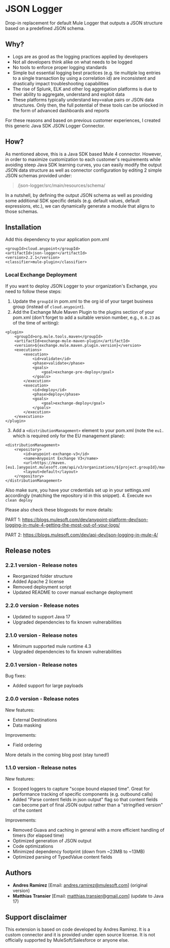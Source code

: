 # JSON Logger

Drop-in replacement for default Mule Logger that outputs a JSON structure based on a predefined JSON schema.

## Why?

- Logs are as good as the logging practices applied by developers
- Not all developers think alike on what needs to be logged
- No tools to enforce proper logging standards
- Simple but essential logging best practices (e.g. tie multiple log entries to a single transaction by using a correlation id) are inconsistent and drastically impact troubleshooting capabilities
- The rise of Splunk, ELK and other log aggregation platforms is due to their ability to aggregate, understand and exploit data
- These platforms typically understand key=value pairs or JSON data structures. Only then, the full potential of these tools can be unlocked in the form of advanced dashboards and reports

For these reasons and based on previous customer experiences, I created this generic Java SDK JSON Logger Connector.

## How?

As mentioned above, this is a Java SDK based Mule 4 connector. However, in order to maximize customization to each customer's requirements while avoiding steep Java SDK learning curves, you can easily modify the output JSON data structure as well as connector configuration by editing 2 simple JSON schemas provided under:
>/json-logger/src/main/resources/schema/

In a nutshell, by defining the output JSON schema as well as providing some additional SDK specific details (e.g. default values, default expressions, etc.), we can dynamically generate a module that aligns to those schemas.

## Installation

Add this dependency to your application pom.xml

```
<groupId>cloud.anypoint</groupId>
<artifactId>json-logger</artifactId>
<version>2.2.1</version>
<classifier>mule-plugin</classifier>
```

### Local Exchange Deployment

If you want to deploy JSON Logger to your organization's Exchange, you need to follow these steps:
1. Update the `groupId` in pom.xml to the org id of your target business group (instead of `cloud.anypoint`).
2. Add the Exchange Mule Maven Plugin to the plugins section of your pom.xml (don't forget to add a suitable version number, e.g., `0.0.23` as of the time of writing):
```
<plugin>
    <groupId>org.mule.tools.maven</groupId>
    <artifactId>exchange-mule-maven-plugin</artifactId>
    <version>${exchange.mule.maven.plugin.version}</version>
    <executions>
        <execution>
            <id>validate</id>
            <phase>validate</phase>
            <goals>
                <goal>exchange-pre-deploy</goal>
            </goals>
        </execution>
        <execution>
            <id>deploy</id>
            <phase>deploy</phase>
            <goals>
                <goal>exchange-deploy</goal>
            </goals>
        </execution>
    </executions>
</plugin>
```
3. Add a `<distributionManagement>` element to your pom.xml (note the `eu1.` which is required only for the EU management plane):
```
<distributionManagement>
    <repository>
        <id>anypoint-exchange-v3</id>
        <name>Anypoint Exchange V3</name>
        <url>https://maven.[eu1.]anypoint.mulesoft.com/api/v3/organizations/${project.groupId}/maven</url>
        <layout>default</layout>
    </repository>
</distributionManagement>
```
Also make sure, you have your credentials set up in your settings.xml accordingly (matching the repository id in this snippet).
4. Execute `mvn clean deploy`

Please also check these blogposts for more details:

PART 1: https://blogs.mulesoft.com/dev/anypoint-platform-dev/json-logging-in-mule-4-getting-the-most-out-of-your-logs/

PART 2: https://blogs.mulesoft.com/dev/api-dev/json-logging-in-mule-4/

##  Release notes

### 2.2.1 version - Release notes

* Reorganized folder structure
* Added Apache 2 license
* Removed deployment script
* Updated README to cover manual exchange deployment

### 2.2.0 version - Release notes

* Updated to support Java 17
* Upgraded dependencies to fix known vulnerabilities

### 2.1.0 version - Release notes

* Minimum supported mule runtime 4.3
* Upgraded dependencies to fix known vulnerabilities

### 2.0.1 version - Release notes

Bug fixes:
* Added support for large payloads

### 2.0.0 version - Release notes

New features:
* External Destinations
* Data masking

Improvements:
* Field ordering

More details in the coming blog post (stay tuned!)

### 1.1.0 version - Release notes

New features:
* Scoped loggers to capture "scope bound elapsed time". Great for performance tracking of specific components (e.g. outbound calls)
* Added "Parse content fields in json output" flag so that content fields can become part of final JSON output rather than a "stringified version" of the content

Improvements:
* Removed Guava and caching in general with a more efficient handling of timers (for elapsed time)
* Optimized generation of JSON output
* Code optimizations
* Minimized dependency footprint (down from ~23MB to ~13MB)
* Optimized parsing of TypedValue content fields

## Authors

* **Andres Ramirez** [Email: andres.ramirez@mulesoft.com] (original version)
* **Matthias Transier** [Email: matthias.transier@gmail.com] (update to Java 17)

## Support disclaimer

This extension is based on code developed by Andres Ramirez. It is a custom connector and it is provided under open source license.
It is not officially supported by MuleSoft/Salesforce or anyone else.
